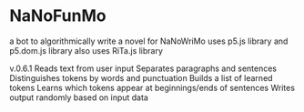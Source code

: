 # NaNoFunMo
a bot to algorithmically write a novel for NaNoWriMo
uses p5.js library and p5.dom.js library
also uses RiTa.js library

v.0.6.1
Reads text from user input
Separates paragraphs and sentences
Distinguishes tokens by words and punctuation
Builds a list of learned tokens
Learns which tokens appear at beginnings/ends of sentences
Writes output randomly based on input data

